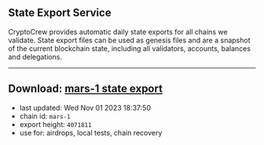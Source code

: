 ## State Export Service
CryptoCrew provides automatic daily state exports for all chains we validate. State export files can be used as genesis files and are a snapshot of the current blockchain state, including all validators, accounts, balances and delegations.

---
**Download: [mars-1 state export](https://dl.ccvalidators.com/SERVICE/mars/mars-1_export_4071811.json)**
---

- last updated: Wed Nov 01 2023 18:37:50
- chain id: `mars-1`
- export height: `4071811`
- use for: airdrops, local tests, chain recovery
